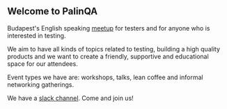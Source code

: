 ## Welcome to PalinQA

Budapest's English speaking [meetup](https://www.meetup.com/palinqa) for testers and for anyone who is interested in testing.

We aim to have all kinds of topics related to testing, building a high quality products and we want to create a friendly, supportive and educational space for our attendees.

Event types we have are: workshops, talks, lean coffee and informal networking gatherings.

We have a [slack channel](https://testersbudapest.herokuapp.com/). Come and join us!

